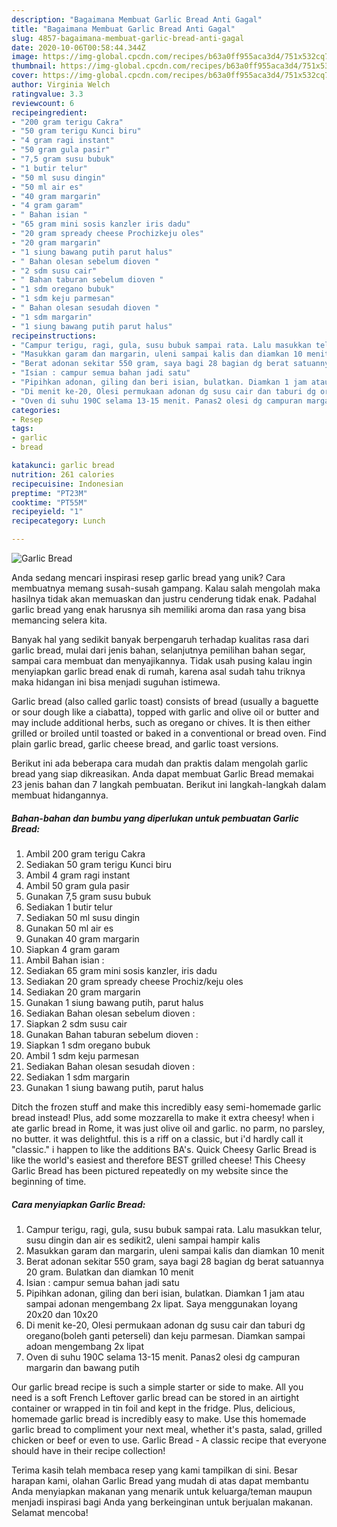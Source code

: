 ```yaml
---
description: "Bagaimana Membuat Garlic Bread Anti Gagal"
title: "Bagaimana Membuat Garlic Bread Anti Gagal"
slug: 4857-bagaimana-membuat-garlic-bread-anti-gagal
date: 2020-10-06T00:58:44.344Z
image: https://img-global.cpcdn.com/recipes/b63a0ff955aca3d4/751x532cq70/garlic-bread-foto-resep-utama.jpg
thumbnail: https://img-global.cpcdn.com/recipes/b63a0ff955aca3d4/751x532cq70/garlic-bread-foto-resep-utama.jpg
cover: https://img-global.cpcdn.com/recipes/b63a0ff955aca3d4/751x532cq70/garlic-bread-foto-resep-utama.jpg
author: Virginia Welch
ratingvalue: 3.3
reviewcount: 6
recipeingredient:
- "200 gram terigu Cakra"
- "50 gram terigu Kunci biru"
- "4 gram ragi instant"
- "50 gram gula pasir"
- "7,5 gram susu bubuk"
- "1 butir telur"
- "50 ml susu dingin"
- "50 ml air es"
- "40 gram margarin"
- "4 gram garam"
- " Bahan isian "
- "65 gram mini sosis kanzler iris dadu"
- "20 gram spready cheese Prochizkeju oles"
- "20 gram margarin"
- "1 siung bawang putih parut halus"
- " Bahan olesan sebelum dioven "
- "2 sdm susu cair"
- " Bahan taburan sebelum dioven "
- "1 sdm oregano bubuk"
- "1 sdm keju parmesan"
- " Bahan olesan sesudah dioven "
- "1 sdm margarin"
- "1 siung bawang putih parut halus"
recipeinstructions:
- "Campur terigu, ragi, gula, susu bubuk sampai rata. Lalu masukkan telur, susu dingin dan air es sedikit2, uleni sampai hampir kalis"
- "Masukkan garam dan margarin, uleni sampai kalis dan diamkan 10 menit"
- "Berat adonan sekitar 550 gram, saya bagi 28 bagian dg berat satuannya 20 gram. Bulatkan dan diamkan 10 menit"
- "Isian : campur semua bahan jadi satu"
- "Pipihkan adonan, giling dan beri isian, bulatkan. Diamkan 1 jam atau sampai adonan mengembang 2x lipat. Saya menggunakan loyang 20x20 dan 10x20"
- "Di menit ke-20, Olesi permukaan adonan dg susu cair dan taburi dg oregano(boleh ganti peterseli) dan keju parmesan. Diamkan sampai adoan mengembang 2x lipat"
- "Oven di suhu 190C selama 13-15 menit. Panas2 olesi dg campuran margarin dan bawang putih"
categories:
- Resep
tags:
- garlic
- bread

katakunci: garlic bread 
nutrition: 261 calories
recipecuisine: Indonesian
preptime: "PT23M"
cooktime: "PT55M"
recipeyield: "1"
recipecategory: Lunch

---
```



![Garlic Bread](https://img-global.cpcdn.com/recipes/b63a0ff955aca3d4/751x532cq70/garlic-bread-foto-resep-utama.jpg)

Anda sedang mencari inspirasi resep garlic bread yang unik? Cara membuatnya memang susah-susah gampang. Kalau salah mengolah maka hasilnya tidak akan memuaskan dan justru cenderung tidak enak. Padahal garlic bread yang enak harusnya sih memiliki aroma dan rasa yang bisa memancing selera kita.

Banyak hal yang sedikit banyak berpengaruh terhadap kualitas rasa dari garlic bread, mulai dari jenis bahan, selanjutnya pemilihan bahan segar, sampai cara membuat dan menyajikannya. Tidak usah pusing kalau ingin menyiapkan garlic bread enak di rumah, karena asal sudah tahu triknya maka hidangan ini bisa menjadi suguhan istimewa.

Garlic bread (also called garlic toast) consists of bread (usually a baguette or sour dough like a ciabatta), topped with garlic and olive oil or butter and may include additional herbs, such as oregano or chives. It is then either grilled or broiled until toasted or baked in a conventional or bread oven. Find plain garlic bread, garlic cheese bread, and garlic toast versions.


Berikut ini ada beberapa cara mudah dan praktis dalam mengolah garlic bread yang siap dikreasikan. Anda dapat membuat Garlic Bread memakai 23 jenis bahan dan 7 langkah pembuatan. Berikut ini langkah-langkah dalam membuat hidangannya.

<!--inarticleads1-->

##### Bahan-bahan dan bumbu yang diperlukan untuk pembuatan Garlic Bread:

1. Ambil 200 gram terigu Cakra
1. Sediakan 50 gram terigu Kunci biru
1. Ambil 4 gram ragi instant
1. Ambil 50 gram gula pasir
1. Gunakan 7,5 gram susu bubuk
1. Sediakan 1 butir telur
1. Sediakan 50 ml susu dingin
1. Gunakan 50 ml air es
1. Gunakan 40 gram margarin
1. Siapkan 4 gram garam
1. Ambil  Bahan isian :
1. Sediakan 65 gram mini sosis kanzler, iris dadu
1. Sediakan 20 gram spready cheese Prochiz/keju oles
1. Sediakan 20 gram margarin
1. Gunakan 1 siung bawang putih, parut halus
1. Sediakan  Bahan olesan sebelum dioven :
1. Siapkan 2 sdm susu cair
1. Gunakan  Bahan taburan sebelum dioven :
1. Siapkan 1 sdm oregano bubuk
1. Ambil 1 sdm keju parmesan
1. Sediakan  Bahan olesan sesudah dioven :
1. Sediakan 1 sdm margarin
1. Gunakan 1 siung bawang putih, parut halus


Ditch the frozen stuff and make this incredibly easy semi-homemade garlic bread instead! Plus, add some mozzarella to make it extra cheesy! when i ate garlic bread in Rome, it was just olive oil and garlic. no parm, no parsley, no butter. it was delightful. this is a riff on a classic, but i&#39;d hardly call it &#34;classic.&#34; i happen to like the additions BA&#39;s. Quick Cheesy Garlic Bread is like the world&#39;s easiest and therefore BEST grilled cheese! This Cheesy Garlic Bread has been pictured repeatedly on my website since the beginning of time. 

<!--inarticleads2-->

##### Cara menyiapkan Garlic Bread:

1. Campur terigu, ragi, gula, susu bubuk sampai rata. Lalu masukkan telur, susu dingin dan air es sedikit2, uleni sampai hampir kalis
1. Masukkan garam dan margarin, uleni sampai kalis dan diamkan 10 menit
1. Berat adonan sekitar 550 gram, saya bagi 28 bagian dg berat satuannya 20 gram. Bulatkan dan diamkan 10 menit
1. Isian : campur semua bahan jadi satu
1. Pipihkan adonan, giling dan beri isian, bulatkan. Diamkan 1 jam atau sampai adonan mengembang 2x lipat. Saya menggunakan loyang 20x20 dan 10x20
1. Di menit ke-20, Olesi permukaan adonan dg susu cair dan taburi dg oregano(boleh ganti peterseli) dan keju parmesan. Diamkan sampai adoan mengembang 2x lipat
1. Oven di suhu 190C selama 13-15 menit. Panas2 olesi dg campuran margarin dan bawang putih


Our garlic bread recipe is such a simple starter or side to make. All you need is a soft French Leftover garlic bread can be stored in an airtight container or wrapped in tin foil and kept in the fridge. Plus, delicious, homemade garlic bread is incredibly easy to make. Use this homemade garlic bread to compliment your next meal, whether it&#39;s pasta, salad, grilled chicken or beef or even to use. Garlic Bread - A classic recipe that everyone should have in their recipe collection! 

Terima kasih telah membaca resep yang kami tampilkan di sini. Besar harapan kami, olahan Garlic Bread yang mudah di atas dapat membantu Anda menyiapkan makanan yang menarik untuk keluarga/teman maupun menjadi inspirasi bagi Anda yang berkeinginan untuk berjualan makanan. Selamat mencoba!
